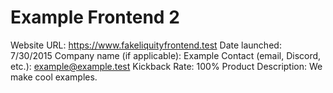 # Example Frontend 2
Website URL: https://www.fakeliquityfrontend.test
Date launched: 7/30/2015
Company name (if applicable): Example
Contact (email, Discord, etc.): example@example.test
Kickback Rate: 100%
Product Description: We make cool examples.
